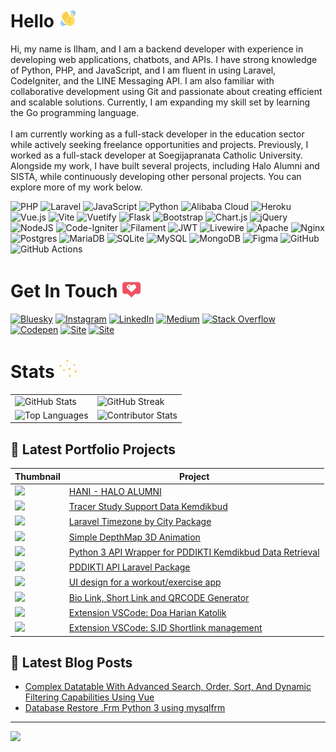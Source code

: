 # Hello <img alt="GIF" height="30px" width="30px" src="./wave-hello.gif" />
Hi, my name is Ilham, and I am a backend developer with experience in developing web applications, chatbots, and APIs. I have strong knowledge of Python, PHP, and JavaScript, and I am fluent in using Laravel, CodeIgniter, and the LINE Messaging API. I am also familiar with collaborative development using Git and passionate about creating efficient and scalable solutions. Currently, I am expanding my skill set by learning the Go programming language.<br><br>I am currently working as a full-stack developer in the education sector while actively seeking freelance opportunities and projects. Previously, I worked as a full-stack developer at Soegijapranata Catholic University. Alongside my work, I have built several projects, including Halo Alumni and SISTA, while continuously developing other personal projects. You can explore more of my work below.

![PHP](https://img.shields.io/badge/php-%23777BB4.svg?style=for-the-badge&logo=php&logoColor=white) ![Laravel](https://img.shields.io/badge/laravel-%23FF2D20.svg?style=for-the-badge&logo=laravel&logoColor=white) ![JavaScript](https://img.shields.io/badge/javascript-%23323330.svg?style=for-the-badge&logo=javascript&logoColor=%23F7DF1E) ![Python](https://img.shields.io/badge/python-3670A0?style=for-the-badge&logo=python&logoColor=ffdd54) ![Alibaba Cloud](https://img.shields.io/badge/AlibabaCloud-%23FF6701.svg?style=for-the-badge&logo=alibabacloud&logoColor=white) ![Heroku](https://img.shields.io/badge/heroku-%23430098.svg?style=for-the-badge&logo=heroku&logoColor=white) ![Vue.js](https://img.shields.io/badge/vue.js-%2335495e.svg?style=for-the-badge&logo=vuedotjs&logoColor=%234FC08D) ![Vite](https://img.shields.io/badge/vite-%23646CFF.svg?style=for-the-badge&logo=vite&logoColor=white) ![Vuetify](https://img.shields.io/badge/Vuetify-1867C0?style=for-the-badge&logo=vuetify&logoColor=AEDDFF) ![Flask](https://img.shields.io/badge/flask-%23000.svg?style=for-the-badge&logo=flask&logoColor=white) ![Bootstrap](https://img.shields.io/badge/bootstrap-%238511FA.svg?style=for-the-badge&logo=bootstrap&logoColor=white) ![Chart.js](https://img.shields.io/badge/chart.js-F5788D.svg?style=for-the-badge&logo=chart.js&logoColor=white) ![jQuery](https://img.shields.io/badge/jquery-%230769AD.svg?style=for-the-badge&logo=jquery&logoColor=white) ![NodeJS](https://img.shields.io/badge/node.js-6DA55F?style=for-the-badge&logo=node.js&logoColor=white) ![Code-Igniter](https://img.shields.io/badge/CodeIgniter-%23EF4223.svg?style=for-the-badge&logo=codeIgniter&logoColor=white) ![Filament](https://img.shields.io/badge/Filament-FFAA00?style=for-the-badge&logoColor=%23000000) ![JWT](https://img.shields.io/badge/JWT-black?style=for-the-badge&logo=JSON%20web%20tokens) ![Livewire](https://img.shields.io/badge/livewire-%234e56a6.svg?style=for-the-badge&logo=livewire&logoColor=white) ![Apache](https://img.shields.io/badge/apache-%23D42029.svg?style=for-the-badge&logo=apache&logoColor=white) ![Nginx](https://img.shields.io/badge/nginx-%23009639.svg?style=for-the-badge&logo=nginx&logoColor=white) ![Postgres](https://img.shields.io/badge/postgres-%23316192.svg?style=for-the-badge&logo=postgresql&logoColor=white) ![MariaDB](https://img.shields.io/badge/MariaDB-003545?style=for-the-badge&logo=mariadb&logoColor=white) ![SQLite](https://img.shields.io/badge/sqlite-%2307405e.svg?style=for-the-badge&logo=sqlite&logoColor=white) ![MySQL](https://img.shields.io/badge/mysql-4479A1.svg?style=for-the-badge&logo=mysql&logoColor=white) ![MongoDB](https://img.shields.io/badge/MongoDB-%234ea94b.svg?style=for-the-badge&logo=mongodb&logoColor=white) ![Figma](https://img.shields.io/badge/figma-%23F24E1E.svg?style=for-the-badge&logo=figma&logoColor=white) ![GitHub](https://img.shields.io/badge/github-%23121011.svg?style=for-the-badge&logo=github&logoColor=white) ![GitHub Actions](https://img.shields.io/badge/github%20actions-%232671E5.svg?style=for-the-badge&logo=githubactions&logoColor=white)

# Get In Touch <img alt="GIF" height="30px" width="30px" src="./love.gif" />
[![Bluesky](https://img.shields.io/badge/bluesky-0285FF?style=for-the-badge&logo=bluesky&logoColor=%23FFFFFF)](https://bsky.app/profile/ilhamriski.com) [![Instagram](https://img.shields.io/badge/Instagram-%23E4405F.svg?style=for-the-badge&logo=Instagram&logoColor=white)](https://instagram.com/ilhamriski) [![LinkedIn](https://img.shields.io/badge/LinkedIn-%230077B5.svg?style=for-the-badge&logo=linkedin&logoColor=white)](https://linkedin.com/in/ilhamriski) [![Medium](https://img.shields.io/badge/Medium-12100E?style=for-the-badge&logo=medium&logoColor=white)](https://medium.com/@@ilhamrisky21) [![Stack Overflow](https://img.shields.io/badge/-Stackoverflow-FE7A16?style=for-the-badge&logo=stack-overflow&logoColor=white)](https://stackoverflow.com/users/9066885) [![Codepen](https://img.shields.io/badge/Codepen-000000?style=for-the-badge&logo=codepen&logoColor=white)](https://codepen.io/ilhamrisky) [![Site](https://img.shields.io/badge/Portofolio_Page-fec30f?style=for-the-badge)](https://ilhamriski.com/) [![Site](https://img.shields.io/badge/CV_Page-ff1494?style=for-the-badge)](https://unika.id/ilham)

# Stats <img alt="GIF" height="30px" width="30px" src="./stars-twinkle.gif" />
<table>
  <tr>
    <td><img src="https://github-readme-stats.vercel.app/api?username=ilhamrisky&theme=shadow_blue&hide_border=false&include_all_commits=true&count_private=true" alt="GitHub Stats"/></td>
    <td><img src="https://github-readme-streak-stats.herokuapp.com/?user=ilhamrisky&theme=shadow_blue&hide_border=false" alt="GitHub Streak"/></td>
  </tr>
  <tr>
    <td><img src="https://github-readme-stats.vercel.app/api/top-langs/?username=ilhamrisky&theme=shadow_blue&hide_border=false&include_all_commits=true&count_private=true&layout=compact" alt="Top Languages"/></td>
    <td><img src="https://github-contributor-stats.vercel.app/api?username=ilhamrisky&limit=5&theme=shadow_blue&combine_all_yearly_contributions=true" alt="Contributor Stats"/></td>
  </tr>
</table>

<!-- CONTENT-SECTION:START -->
## 🎨 Latest Portfolio Projects

| Thumbnail | Project |
|-----------|---------|
| <img src="https://ilhamriski.com/wp-content/uploads/2024/05/Screenshot-2024-10-14-134816-1024x387.png" width="100"> | <a href="https://ilhamriski.com/halo-alumni" target="_blank">HANI - HALO ALUMNI</a> |
| <img src="https://ilhamriski.com/wp-content/uploads/2024/05/Screenshot-2024-10-14-134500-1024x495.png" width="100"> | <a href="https://ilhamriski.com/tracer-study" target="_blank">Tracer Study Support Data Kemdikbud</a> |
| <img src="https://ilhamriski.com/ilham_content/uploads/2024/10/1725586962250.jpg" width="100"> | <a href="https://ilhamriski.com/laravel-timezone-by-city-package" target="_blank">Laravel Timezone by City Package</a> |
| <img src="https://ilhamriski.com/wp-content/uploads/2024/10/screen.png" width="100"> | <a href="https://ilhamriski.com/simple-depthmap-3d-animation" target="_blank">Simple DepthMap 3D Animation</a> |
| <img src="https://ilhamriski.com/ilham_content/uploads/2024/10/1725586962250.jpg" width="100"> | <a href="https://ilhamriski.com/python-3-api-wrapper-for-pddikti-kemdikbud-data-retrieval" target="_blank">Python 3 API Wrapper for PDDIKTI Kemdikbud Data Retrieval</a> |
| <img src="https://ilhamriski.com/ilham_content/uploads/2024/10/1725586962250.jpg" width="100"> | <a href="https://ilhamriski.com/pddikti-api-laravel-package" target="_blank">PDDIKTI API Laravel Package</a> |
| <img src="https://ilhamriski.com/wp-content/uploads/2024/10/1712977224188.jpg" width="100"> | <a href="https://ilhamriski.com/ui-design-for-a-workout-exercise-app" target="_blank">UI design for a workout/exercise app</a> |
| <img src="https://ilhamriski.com/wp-content/uploads/2024/10/Admin-Dashboard-Soegijapranata-Catholic-University-ShortLink.png" width="100"> | <a href="https://ilhamriski.com/bio-link-short-link-and-qrcode-generator" target="_blank">Bio Link, Short Link and QRCODE Generator</a> |
| <img src="https://ilhamriski.com/ilham_content/uploads/2024/10/1725586962250.jpg" width="100"> | <a href="https://ilhamriski.com/extension-vscode-doa-harian-katolik" target="_blank">Extension VSCode: Doa Harian Katolik</a> |
| <img src="https://ilhamriski.com/wp-content/uploads/2024/12/Screenshot-2024-12-16-115115-1024x528.png" width="100"> | <a href="https://ilhamriski.com/extension-vscode-s-id-shortlink-management" target="_blank">Extension VSCode: S.ID Shortlink management</a> |
<!-- CONTENT-SECTION:END -->

## 📖 Latest Blog Posts
<!-- BLOG-POST-LIST:START -->
- [Complex Datatable With Advanced Search, Order, Sort, And Dynamic Filtering Capabilities Using Vue](https://ilhamriski.com/complex-datatable-with-advanced-search-order-sort-and-dynamic-filtering-capabilities-using-vue/)
- [Database Restore .Frm Python 3 using mysqlfrm](https://ilhamriski.com/database-restore-frm-python-3-using-mysqlfrm/)
<!-- BLOG-POST-LIST:END -->

---
[![](https://visitcount.itsvg.in/api?id=ilhamrisky&icon=0&color=0)](https://visitcount.itsvg.in)
